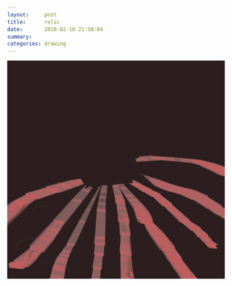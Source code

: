 ```yaml
---
layout:     post
title:      relic
date:       2018-02-10 21:50:04
summary:    
categories: drawing
---
```

![relic](/images/diary/relic.png ".")
